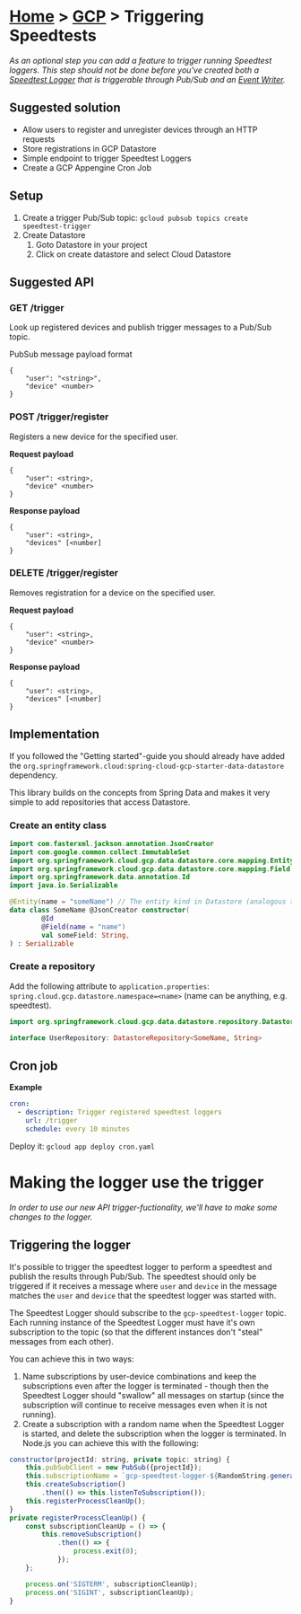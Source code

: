 [Home](../) > [GCP](index) > Triggering Speedtests
========================================================
_As an optional step you can add a feature to trigger running Speedtest loggers. This step should not be done before you've created both a [Speedtest Logger](https://github.com/cx-cloud-101/gcp-speedtest-logger/wiki) that is triggerable through Pub/Sub and an [Event Writer](https://github.com/cx-cloud-101/gcp-event-writer/wiki)._

Suggested solution
------------------
* Allow users to register and unregister devices through an HTTP requests
* Store registrations in GCP Datastore
* Simple endpoint to trigger Speedtest Loggers
* Create a GCP Appengine Cron Job

Setup
-----
1. Create a trigger Pub/Sub topic: `gcloud pubsub topics create speedtest-trigger`
2. Create Datastore
   1. Goto Datastore in your project
   2. Click on create datastore and select Cloud Datastore

Suggested API
-------------

### GET /trigger
Look up registered devices and publish trigger messages to a Pub/Sub topic.

PubSub message payload format
```
{
    "user": "<string>",
    "device" <number>
}
```

### POST /trigger/register
Registers a new device for the specified user.

**Request payload**
```
{
    "user": <string>,
    "device" <number>
}
```

**Response payload**
```
{
    "user": <string>,
    "devices" [<number]
}
```

### DELETE /trigger/register
Removes registration for a device on the specified user.

**Request payload**
```
{
    "user": <string>,
    "device" <number>
}
```

**Response payload**
```
{
    "user": <string>,
    "devices" [<number]
}
```

Implementation
--------------
If you followed the "Getting started"-guide you should already have added the `org.springframework.cloud:spring-cloud-gcp-starter-data-datastore` dependency.

This library builds on the concepts from Spring Data and makes it very simple to add repositories that access Datastore.

### Create an entity class
```kotlin
import com.fasterxml.jackson.annotation.JsonCreator
import com.google.common.collect.ImmutableSet
import org.springframework.cloud.gcp.data.datastore.core.mapping.Entity
import org.springframework.cloud.gcp.data.datastore.core.mapping.Field
import org.springframework.data.annotation.Id
import java.io.Serializable

@Entity(name = "someName") // The entity kind in Datastore (analogous to SQL tables)
data class SomeName @JsonCreator constructor(
        @Id
        @Field(name = "name")
        val someField: String,
) : Serializable
```

### Create a repository
Add the following attribute to `application.properties`: `spring.cloud.gcp.datastore.namespace=<name>` (name can be anything, e.g. speedtest).

```kotlin
import org.springframework.cloud.gcp.data.datastore.repository.DatastoreRepository

interface UserRepository: DatastoreRepository<SomeName, String>
```

Cron job
--------
**Example**
```yaml
cron:
  - description: Trigger registered speedtest loggers
    url: /trigger
    schedule: every 10 minutes
```
Deploy it: `gcloud app deploy cron.yaml`

Making the logger use the trigger
=================================
_In order to use our new API trigger-fuctionality, we'll have to make some changes to the logger._

Triggering the logger
---------------------
It's possible to trigger the speedtest logger to perform a speedtest and publish the results through Pub/Sub. The speedtest should only be triggered if it receives a message where `user` and `device` in the message matches the `user` and `device` that the speedtest logger was started with.

The Speedtest Logger should subscribe to the `gcp-speedtest-logger` topic. Each running instance of the Speedtest Logger must have it's own subscription to the topic (so that the different instances don't "steal" messages from each other).

You can achieve this in two ways:
1. Name subscriptions by user-device combinations and keep the subscriptions even after the logger is terminated - though then the Speedtest Logger should "swallow" all messages on startup (since the subscription will continue to receive messages even when it is not running).
2. Create a subscription with a random name when the Speedtest Logger is started, and delete the subscription when the logger is terminated. In Node.js you can achieve this with the following:

```js
constructor(projectId: string, private topic: string) {
    this.pubSubClient = new PubSub({projectId});
    this.subscriptionName = `gcp-speedtest-logger-${RandomString.generate(7)}`;
    this.createSubscription()
        .then(() => this.listenToSubscription());
    this.registerProcessCleanUp();
}
private registerProcessCleanUp() {
    const subscriptionCleanUp = () => {
        this.removeSubscription()
            .then(() => {
                process.exit(0);
            });
    };

    process.on('SIGTERM', subscriptionCleanUp);
    process.on('SIGINT', subscriptionCleanUp);
}   
```
